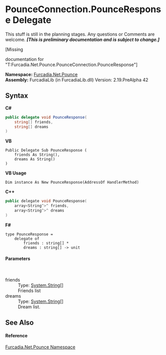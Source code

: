 # PounceConnection.PounceResponse Delegate
This stuff is still in the planning stages. Any questions or Comments are welcome. _**\[This is preliminary documentation and is subject to change.\]**_

\[Missing <summary> documentation for "T:Furcadia.Net.Pounce.PounceConnection.PounceResponse"\]

**Namespace:**&nbsp;<a href="N_Furcadia_Net_Pounce">Furcadia.Net.Pounce</a><br />**Assembly:**&nbsp;FurcadiaLib (in FurcadiaLib.dll) Version: 2.19.PreAlpha 42

## Syntax

**C#**<br />
``` C#
public delegate void PounceResponse(
	string[] friends,
	string[] dreams
)
```

**VB**<br />
``` VB
Public Delegate Sub PounceResponse ( 
	friends As String(),
	dreams As String()
)
```

**VB Usage**<br />
``` VB Usage
Dim instance As New PounceResponse(AddressOf HandlerMethod)
```

**C++**<br />
``` C++
public delegate void PounceResponse(
	array<String^>^ friends, 
	array<String^>^ dreams
)
```

**F#**<br />
``` F#
type PounceResponse = 
    delegate of 
        friends : string[] * 
        dreams : string[] -> unit
```


#### Parameters
&nbsp;<dl><dt>friends</dt><dd>Type: <a href="http://msdn2.microsoft.com/en-us/library/s1wwdcbf" target="_blank">System.String</a>[]<br />Friends list</dd><dt>dreams</dt><dd>Type: <a href="http://msdn2.microsoft.com/en-us/library/s1wwdcbf" target="_blank">System.String</a>[]<br />Dream list.</dd></dl>

## See Also


#### Reference
<a href="N_Furcadia_Net_Pounce">Furcadia.Net.Pounce Namespace</a><br />